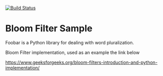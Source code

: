 [![Build Status](https://github.com/dialMForMonkey/bloom_filter_sample/actions/workflows/rust.yml/badge.svg)]()
# Bloom Filter Sample

Foobar is a Python library for dealing with word pluralization.

Bloom Filter implementation, used as an example the link below

https://www.geeksforgeeks.org/bloom-filters-introduction-and-python-implementation/

